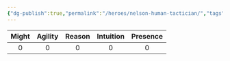 ```yaml
---
{"dg-publish":true,"permalink":"/heroes/nelson-human-tactician/","tags":["Player_Character"]}
---
```



| Might | Agility | Reason | Intuition | Presence |
|:-----:|:-------:|:------:|:---------:|:--------:|
|   0   |    0    |   0    |     0     |    0     |
